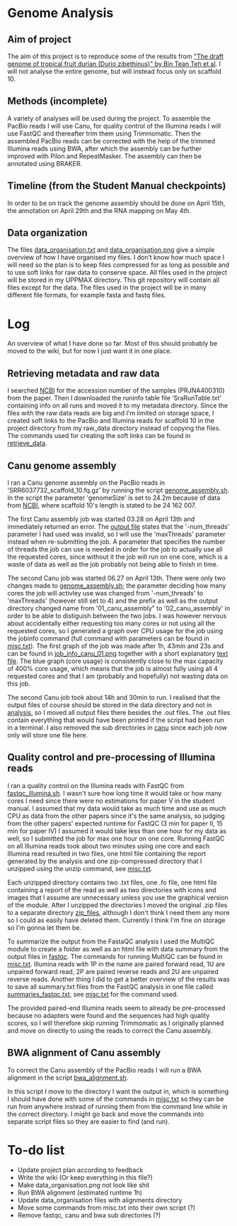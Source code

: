 # Genome Analysis

## Aim of project
The aim of this project is to reproduce some of the results from ["The draft genome of tropical fruit durian (Durio zibethinus)" by Bin Tean Teh et al](https://www.nature.com/articles/ng.3972/). I will not analyse the entire genome, but will instead focus only on scaffold 10.

## Methods (incomplete)
A variety of analyses will be used during the project. To assemble the PacBio reads I will use Canu, for quality control of the Illumina reads I will use FastQC and thereafter trim them using Trimmomatic. Then the assembled PacBio reads can be corrected with the help of the trimmed Illumina reads using BWA, after which the assembly can be further improved with Pilon and RepeatMasker. The assembly can then be annotated using BRAKER.

## Timeline (from the Student Manual checkpoints)
In order to be on track the genome assembly should be done on April 15th, the annotation on April 29th and the RNA mapping on May 4th.

## Data organization
The files [data_organisation.txt](data_organisation.txt) and [data_organisation.png](data_organisation.png) give a simple overview of how I have organised my files.
I don’t know how much space I will need so the plan is to keep files compressed for as long as possible and to use soft links for raw data to conserve space. All files used in the project will be stored in my UPPMAX directory.
This git repository will contain all files except for the data.
The files used in the project will be in many different file formats, for example fasta and fastq files.

# Log
An overview of what I have done so far. Most of this should probably be moved to the wiki, but for now I just want it in one place.

## Retrieving metadata and raw data
I searched [NCBI](https://www.ncbi.nlm.nih.gov/sra) for the accession number of the samples (PRJNA400310) from the paper. Then I downloaded the runinfo table file ‘SraRunTable.txt’ containing info on all runs and moved it to my metadata directory.
Since the files with the raw data reads are big and I'm limited on storage space, I created soft links to the PacBio and Illumina reads for scaffold 10 in the project directory from my raw_data directory instead of copying the files. The commands used for creating the soft links can be found in [retrieve_data](code/retrieve_data). 

## Canu genome assembly
I ran a Canu genome assembly on the PacBio reads in 'SRR6037732_scaffold_10.fq.gz' by running the script [genome_assembly.sh](code/genome_assembly.sh). In the script the parameter 'genomeSize' is set to 24.2m because of data from [NCBI](https://www.ncbi.nlm.nih.gov/Traces/wgs/NSDW01?display=contigs), where scaffold 10's length is stated to be 24 162 007.

The first Canu assembly job was started 03.28 on April 13th and immediately returned an error. The [output file](analysis/genome_assembly/canu/01_canu_assembly.out) states that the '-num_threads' parameter I had used was invalid, so I will use the 'maxThreads' parameter instead when re-submitting the job. A parameter that specifies the number of threads the job can use is needed in order for the job to actually use all the requested cores, since without it the job will run on one core, which is a waste of data as well as the job probably not being able to finish in time.

The second Canu job was started 06.27 on April 13th. There were only two changes made to [genome_assembly.sh](code/genome_assembly.sh); the parameter deciding how many cores the job will activley use was changed from '-num_threads' to 'maxThreads' (however still set to 4) and the prefix as well as the output directory changed name from '01_canu_assembly" to '02_canu_assembly' in order to be able to distiguish between the two jobs.
I was however nervous about accidentally either requesting too many cores or not using all the requested cores, so I generated a graph over CPU usage for the job using the jobinfo command (full command with parameters can be found in [misc.txt](code/misc.txt)). The first graph of the job was made after 1h, 43min and 23s and can be found in [job_info_canu_01.png](job_info/job_info_canu_01.png) together with a short explanatory [text file](job_info/job_info_canu.txt). The blue graph (core usage) is consistently close to the max capacity of 400% core usage, which means that the job is almost fully using all 4 requested cores and that I am (probably and hopefully) not wasting data on this job.

The second Canu job took about 14h and 30min to run. I realised that the output files of course should be stored in the data directory and not in [analysis](analysis/), so I moved all output files there besides the .out files. The .out files contain everything that would have been printed if the script had been run in a terminal. I also removed the sub directories in [canu](analysis/genome_assembly/canu/) since each job now only will store one file here.

## Quality control and pre-processing of Illumina reads
I ran a quality control on the Illumina reads with FastQC from [fastqc_illumina.sh](code/fastqc_illumina.sh). I wasn't sure how long time it would take or how many cores I need since there were no estimations for paper V in the student manual. I assumed that my data would take as much time and use as much CPU as data from the other papers since it's the same analysis, so judging from the other papers' expected runtime for FastQC (3 min for paper II, 15 min for paper IV) I assumed it would take less than one hour for my data as well, so I submitted the job for max one hour on one core.
Running FastQC on all Illumina reads took about two minutes using one core and each Illumina read resulted in two files, one html file containing the report generated by the analysis and one zip-compressed directory that I unzipped using the unzip command, see [misc.txt](code/misc.txt).

Each unzipped directory contains two .txt files, one .fo file, one html file containing a report of the read as well as two directories with icons and images that I assume are unnecessary unless you use the graphical version of the module.
After I unzipped the directories I moved the original .zip files to a separate directory [zip_files](analysis/pre_processing/fastqc/zip_files/), although I don't think I need them any more so I could as easily have deleted them. Currently I think I'm fine on storage so I'm gonna let them be.

To summarize the output from the FastaQC analysis I used the MultiQC module to create a folder as well as an html file with data summary from the output files in [fastqc](analysis/pre_processing/fastqc/). The commands for running MultiQC can be found in [misc.txt](code/misc.txt). Illumina reads with 1P in the name are paired forward read, 1U are unpaired forward read, 2P are paired reverse reads and 2U are unpaired reverse reads. Another thing I did to get a better overview of the results was to save all summary.txt files from the FastQC analysis in one file called [summaries_fastqc.txt](analysis/pre_processing/fastqc/summaries_fastqc.txt), see [misc.txt](code/misc.txt) for the command used.

The provided paired-end Illumina reads seem to already be pre-processed because no adapters were found and the sequences had high quality scores, so I will therefore skip running Trimmomatic as I originally planned and move on directly to using the reads to correct the Canu assembly.

## BWA alignment of Canu assembly
To correct the Canu assembly of the PacBio reads I will run a BWA alignment in the script [bwa_alignment.sh](code/bwa_alignment.sh).

In this script I move to the directory I want the output in, which is something I should have done with some of the commands in [misc.txt](code/misc.txt) so they can be run from anywhere instead of running them from the command line while in the correct directory. I might go back and move the commands into separate script files so they are easier to find (and run).

# To-do list
* Update project plan according to feedback
* Write the wiki (Or keep everything in this file?)
* Make data_organisation.png not look like shit
* Run BWA alignment (estimated runtime 1h)
* Update data_organisation files with alignments directory
* Move some commands from misc.txt into their own script (?)
* Remove fastqc, canu and bwa sub directories (?)
